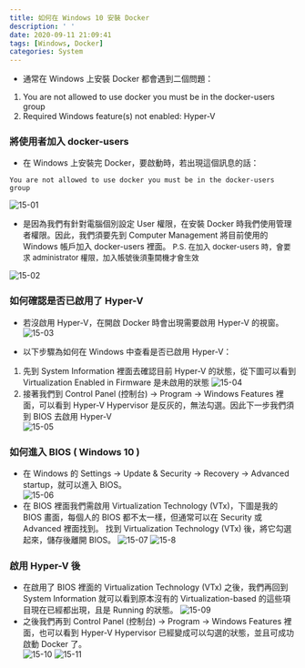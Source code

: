 ```yaml
---
title: 如何在 Windows 10 安裝 Docker
description: ' '
date: 2020-09-11 21:09:41
tags: [Windows, Docker]
categories: System
---
```

- 通常在 Windows 上安裝 Docker 都會遇到二個問題：
 1. You are not allowed to use docker you must be in the docker-users group
 2. Required Windows feature(s) not enabled: Hyper-V

### 將使用者加入 docker-users

- 在 Windows 上安裝完 Docker，要啟動時，若出現這個訊息的話：<br/>
```shellpoint
You are not allowed to use docker you must be in the docker-users group
```

![15-01](../images/15-01.png)

- 是因為我們有針對電腦個別設定 User 權限，在安裝 Docker 時我們使用管理者權限。因此，我們須要先到 Computer Management 將目前使用的 Windows 帳戶加入 docker-users 裡面。
<font size=2>P.S. 在加入 docker-users 時，會要求 administrator 權限，加入帳號後須重開機才會生效</font>

![15-02](../images/15-02.png)<br/>

### 如何確認是否已啟用了 Hyper-V

- 若沒啟用 Hyper-V，在開啟 Docker 時會出現需要啟用 Hyper-V 的視窗。
![15-03](../images/15-03.png)

- 以下步驟為如何在 Windows 中查看是否已啟用 Hyper-V：
 1. 先到 System Information 裡面去確認目前 Hyper-V 的狀態，從下圖可以看到 Virtualization Enabled in Firmware 是未啟用的狀態
![15-04](../images/15-04.png)
 2. 接著我們到 Control Panel (控制台) -> Program -> Windows Features 裡面，可以看到 Hyper-V Hypervisor 是反灰的，無法勾選。因此下一步我們須到 BIOS 去啟用 Hyper-V <br/>
![15-05](../images/15-05.png)<br/>

### 如何進入 BIOS ( Windows 10 )
- 在 Windows 的 Settings -> Update & Security -> Recovery -> Advanced startup，就可以進入 BIOS。<br/>
![15-06](../images/15-06.png)
- 在 BIOS 裡面我們需啟用 Virtualization Technology (VTx)，下圖是我的 BIOS 畫面，每個人的 BIOS 都不太一樣，但通常可以在 Security 或 Advanced 裡面找到。
 找到 Virtualization Technology (VTx) 後，將它勾選起來，儲存後離開 BIOS。
![15-07](../images/15-07.png)
![15-8](../images/15-08.png)

### 啟用 Hyper-V 後
- 在啟用了 BIOS 裡面的 Virtualization Technology (VTx) 之後，我們再回到 System Information 就可以看到原本沒有的 Virtualization-based 的這些項目現在已經都出現，且是 Running 的狀態。
![15-09](../images/15-09.png)
- 之後我們再到 Control Panel (控制台) -> Program -> Windows Features 裡面，也可以看到 Hyper-V Hypervisor 已經變成可以勾選的狀態，並且可成功啟動 Docker 了。 <br/>
![15-10](../images/15-10.png)
![15-11](../images/15-11.png)
